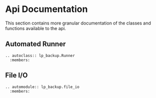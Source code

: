 # Api Documentation

This section contains more granular documentation of the classes and
functions available to the api.

## Automated Runner
```eval_rst
.. autoclass:: lp_backup.Runner
  :members:
```


## File I/O
```eval_rst
.. automodule:: lp_backup.file_io
  :members:
```
